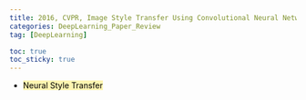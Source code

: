 ```yaml
---
title: 2016, CVPR, Image Style Transfer Using Convolutional Neural Networks
categories: DeepLearning_Paper_Review
tag: [DeepLearning]

toc: true
toc_sticky: true
---
```


- <mark style='background-color: #fff5b1'> Neural Style Transfer </mark>
